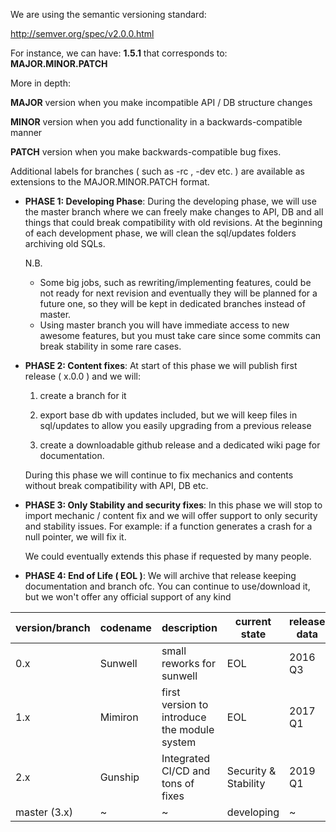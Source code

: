 
We are using the semantic versioning standard:

http://semver.org/spec/v2.0.0.html

For instance, we can have: **1.5.1** that corresponds to: **MAJOR.MINOR.PATCH**

More in depth:

**MAJOR** version when you make incompatible API / DB structure changes

**MINOR** version when you add functionality in a backwards-compatible manner

**PATCH** version when you make backwards-compatible bug fixes.

Additional labels for branches ( such as -rc , -dev etc. ) are available as extensions to the MAJOR.MINOR.PATCH format.

* **PHASE 1: Developing Phase**: During the developing phase, we will use the master branch where we can freely make changes to API, DB and all things that could break compatibility with old revisions. 
At the beginning of each development phase, we will clean the sql/updates folders archiving old SQLs.

  N.B. 
  * Some big jobs, such as rewriting/implementing features, could be not ready for next revision and eventually they will be planned for a future one, so they will be kept in dedicated branches instead of master. 
  * Using master branch you will have immediate access to new awesome features, but you must take care since some commits can break stability in some rare cases.

* **PHASE 2: Content fixes**: At start of this phase we will publish first <stable> release ( x.0.0 ) and we will:

  1) create a branch for it

  2) export base db with updates included, but we will keep files in sql/updates to allow you easily upgrading from a previous release 

  3) create a downloadable github release and a dedicated wiki page for documentation.

  During this phase we will continue to fix mechanics and contents without break compatibility with API, DB etc.


* **PHASE 3: Only Stability and security fixes**: In this phase we will stop to import mechanic / content fix and we will offer support to only security and stability issues. For example: if a function generates a crash for a null pointer, we will fix it.

  We could eventually extends this phase if requested by many people.

* **PHASE 4: End of Life ( EOL )**: We will archive that release keeping documentation and branch ofc. You can continue to use/download it, but we won't offer any official support of any kind

| version/branch | codename  | description | current state | release data | end of support|
|     --         |    --     |      --     |           --  |       --     |      --       |
|     0.x        |  Sunwell|  small reworks for sunwell  |EOL|      2016 Q3 |      2017  Q1 |
|     1.x        |  Mimiron | first version to introduce the module system | EOL|     2017 Q1 |      2019  Q1 |
|     2.x        |  Gunship | Integrated CI/CD and tons of fixes  | Security & Stability   |     2019 Q1 |      ~ |
|     master (3.x)        |  ~ | ~ | developing |     ~ |      ~|
